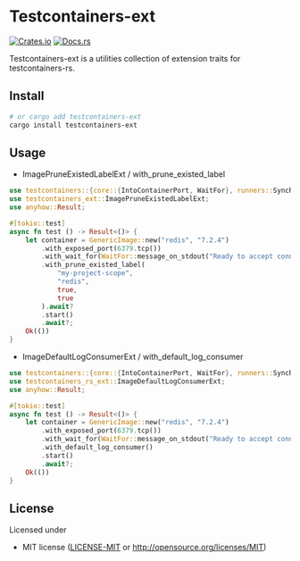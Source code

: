 # Testcontainers-ext

[![Crates.io](https://img.shields.io/crates/v/testcontainers-ext.svg)](https://crates.io/crates/testcontainers-ext)
[![Docs.rs](https://docs.rs/testcontainers-ext/badge.svg)](https://docs.rs/testcontainers-ext)

Testcontainers-ext is a utilities collection of extension traits for testcontainers-rs.

## Install

```bash
# or cargo add testcontainers-ext
cargo install testcontainers-ext
```

## Usage

- ImagePruneExistedLabelExt / with_prune_existed_label

```rust
use testcontainers::{core::{IntoContainerPort, WaitFor}, runners::SyncRunner, GenericImage, ImageExt};
use testcontainers_ext::ImagePruneExistedLabelExt;
use anyhow::Result;

#[tokio::test]
async fn test () -> Result<()> {
    let container = GenericImage::new("redis", "7.2.4")
        .with_exposed_port(6379.tcp())
        .with_wait_for(WaitFor::message_on_stdout("Ready to accept connections"))
        .with_prune_existed_label(
            "my-project-scope",
            "redis",
            true,
            true
        ).await?
        .start()
        .await?;
    Ok(())
}
```

- ImageDefaultLogConsumerExt / with_default_log_consumer

```rust
use testcontainers::{core::{IntoContainerPort, WaitFor}, runners::SyncRunner, GenericImage, ImageExt};
use testcontainers_rs_ext::ImageDefaultLogConsumerExt;
use anyhow::Result;

#[tokio::test]
async fn test () -> Result<()> {
    let container = GenericImage::new("redis", "7.2.4")
        .with_exposed_port(6379.tcp())
        .with_wait_for(WaitFor::message_on_stdout("Ready to accept connections"))
        .with_default_log_consumer()
        .start()
        .await?;
    Ok(())
}
```

## License

Licensed under

- MIT license
  ([LICENSE-MIT](LICENSE-MIT) or http://opensource.org/licenses/MIT)

